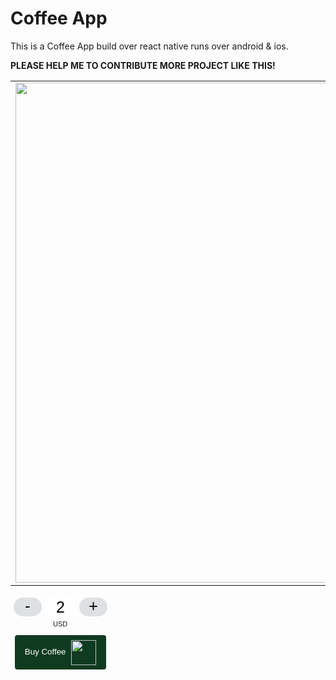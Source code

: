 # Coffee App
This is a Coffee App build over react native runs over android &amp; ios.


<b>PLEASE HELP ME TO CONTRIBUTE MORE PROJECT LIKE THIS!</b>
<br/>
<table>
  <tr>
    <td>
      <img src="https://i.imgur.com/YqZoCrv.png" width=800>
    </td>
    <td>
      <img src="https://i.imgur.com/s9Q2qDB.png" width=800>
    </td>
    <td>
      <img src="https://i.imgur.com/Pm0bcLw.png" width=800>
    </td>
    <td>
      <img src="https://i.imgur.com/sCqv8Bz.png" width=800>
    </td>
    <td>
      <img src="https://i.imgur.com/56CcThF.png" width=800>
    </td>
  </tr>
</table>

<style> .btcpay-form { display: inline-flex; align-items: center; justify-content: center; } .btcpay-form--inline { flex-direction: row; } .btcpay-form--block { flex-direction: column; } .btcpay-form--inline .submit { margin-left: 15px; } .btcpay-form--block select { margin-bottom: 10px; } .btcpay-form .btcpay-custom-container{ text-align: center; }.btcpay-custom { display: flex; align-items: center; justify-content: center; } .btcpay-form .plus-minus { cursor:pointer; font-size:25px; line-height: 25px; background: #DFE0E1; height: 30px; width: 45px; border:none; border-radius: 60px; margin: auto 5px; display: inline-flex; justify-content: center; } .btcpay-form select { -moz-appearance: none; -webkit-appearance: none; appearance: none; color: currentColor; background: transparent; border:1px solid transparent; display: block; padding: 1px; margin-left: auto; margin-right: auto; font-size: 11px; cursor: pointer; } .btcpay-form select:hover { border-color: #ccc; } .btcpay-form option { color: #000; background: rgba(0,0,0,.1); } .btcpay-input-price { -moz-appearance: textfield; border: none; box-shadow: none; text-align: center; font-size: 25px; margin: auto; border-radius: 5px; line-height: 35px; background: #fff; }.btcpay-input-price::-webkit-outer-spin-button, .btcpay-input-price::-webkit-inner-spin-button { -webkit-appearance: none; margin: 0; } </style>
<form method="POST" action="https://anarpay.us/api/v1/invoices" class="btcpay-form btcpay-form--block">
  <input type="hidden" name="storeId" value="6eMJkstqy7qkNiGR7c6ofMXc3D6X7RJABsiKH4pvUGMC" />
  <div class="btcpay-custom-container">
    <div class="btcpay-custom">
      <button class="plus-minus" type="button" data-type="-" data-step="0.1" data-min="1" data-max="20000000">-</button>
      <input class="btcpay-input-price" type="number" name="price" min="1" max="20000000" step="0.1" value="2" data-price="2" style="width:2em;" />
      <button class="plus-minus" type="button" data-type="+" data-step="0.1" data-min="1" data-max="20000000">+</button>
    </div>
    <select name="currency">
      <option value="USD" selected>USD</option>
      <option value="GBP">GBP</option>
      <option value="EUR">EUR</option>
      <option value="BTC">BTC</option>
    </select>
  </div>
<button type="submit" class="submit" name="submit" style="min-width:146px;min-height:40px;border-radius:4px;border-style:none;background-color:#0f3b21;cursor:pointer;" title="Pay with BTCPay Server, a Self-Hosted Bitcoin Payment Processor"><span style="color:#fff">Buy Coffee</span>
<img src="https://bitcoin.org/img/icons/logotop.svg?1706112497" style="height:40px;display:inline-block;padding:5% 0 5% 5px;vertical-align:middle;">
</button></form>
<script>
    function handlePlusMinus(event) {
        event.preventDefault();
        const root = event.target.closest('.btcpay-form');
        const el = root.querySelector('.btcpay-input-price');
        const step = parseInt(event.target.dataset.step) || 1;
        const min = parseInt(event.target.dataset.min) || 1;
        const max = parseInt(event.target.dataset.max);
        const type = event.target.dataset.type;
        const price = parseInt(el.value) || min;
        if (type === '-') {
            el.value = price - step < min ? min : price - step;
        } else if (type === '+') {
            el.value = price + step > max ? max : price + step;
        }
    }
    document.querySelectorAll(".btcpay-form .plus-minus").forEach(function(el) {
        if (!el.dataset.initialized) {
            el.addEventListener('click', handlePlusMinus);
            el.dataset.initialized = true;
        }
    });
    
    function handlePriceInput(event) {
        event.preventDefault();
        const root = event.target.closest('.btcpay-form');
        const price = parseInt(event.target.dataset.price);
        if (isNaN(event.target.value)) root.querySelector('.btcpay-input-price').value = price;
        const min = parseInt(event.target.getAttribute('min')) || 1;
        const max = parseInt(event.target.getAttribute('max'));
        if (event.target.value < min) {
            event.target.value = min;
        } else if (event.target.value > max) { 
            event.target.value = max;
        }
    }
    document.querySelectorAll(".btcpay-form .btcpay-input-price").forEach(function(el) {
        if (!el.dataset.initialized) {
            el.addEventListener('input', handlePriceInput);
            el.dataset.initialized = true;
        }
    });
</script>

